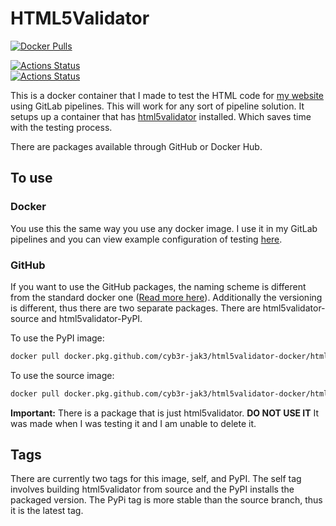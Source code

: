 # HTML5Validator

[![Docker Pulls](https://img.shields.io/docker/pulls/cyb3rjak3/html5validator)](https://hub.docker.com/r/cyb3rjak3/html5validator)

[![Actions Status](https://github.com/Cyb3r-Jak3/html5validator-docker/workflows/Docker%20CI/badge.svg)](https://github.com/Cyb3r-Jak3/html5validator-docker/actions)  
[![Actions Status](https://github.com/Cyb3r-Jak3/html5validator-docker/workflows/GitHub%20CI/badge.svg)](https://github.com/Cyb3r-Jak3/html5validator-docker/actions)  

This is a docker container that I made to test the HTML code for [my website](https://www.jwhite.network) using GitLab pipelines. This will work for any sort of pipeline solution. It setups up a container that has [html5validator](https://github.com/svenkreiss/html5validator) installed. Which saves time with the testing process.

There are packages available through GitHub or Docker Hub.

## To use

### Docker

You use this the same way you use any docker image. I use it in my GitLab pipelines and you can view example configuration of testing [here](https://gitlab.com/Cyb3r-Jak3/portfolio-website/blob/master/.gitlab-ci.yml).

### GitHub

If you want to use the GitHub packages, the naming scheme is different from the standard docker one ([Read more here](https://help.github.com/en/github/managing-packages-with-github-packages/configuring-docker-for-use-with-github-packages#installing-a-package)). Additionally the versioning is different, thus there are two separate packages. There are html5validator-source and html5validator-PyPI.

To use the PyPI image:  

```bash
docker pull docker.pkg.github.com/cyb3r-jak3/html5validator-docker/html5validator-pypi:latest
```

To use the source image:  

```bash
docker pull docker.pkg.github.com/cyb3r-jak3/html5validator-docker/html5validator-source:latest
```

**Important:** There is a package that is just html5validator. **DO NOT USE IT** It was made when I was testing it and I am unable to delete it.

## Tags

There are currently two tags for this image, self, and PyPI. The self tag involves building html5validator from source and the PyPI installs the packaged version. The PyPi tag is more stable than the source branch, thus it is the latest tag.
